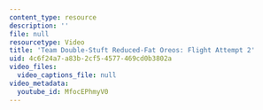 ```yaml
---
content_type: resource
description: ''
file: null
resourcetype: Video
title: 'Team Double-Stuft Reduced-Fat Oreos: Flight Attempt 2'
uid: 4c6f24a7-a83b-2cf5-4577-469cd0b3802a
video_files:
  video_captions_file: null
video_metadata:
  youtube_id: MfocEPhmyV0
---
```

